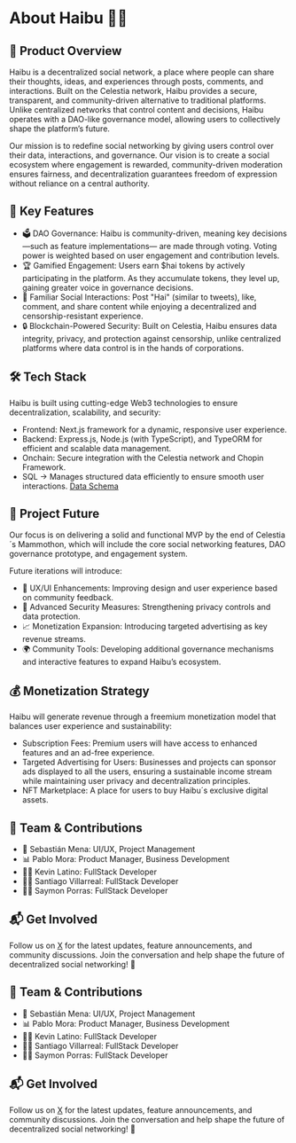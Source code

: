 # About Haibu 🐝🍯 

## 🚀 Product Overview  
Haibu is a decentralized social network, a place where people can share their thoughts, ideas, and experiences through posts, comments, and interactions. Built on the Celestia network, Haibu provides a secure, transparent, and community-driven alternative to traditional platforms. Unlike centralized networks that control content and decisions, Haibu operates with a DAO-like governance model, allowing users to collectively shape the platform’s future.


Our mission is to redefine social networking by giving users control over their data, interactions, and governance. Our vision is to create a social ecosystem where engagement is rewarded, community-driven moderation ensures fairness, and decentralization guarantees freedom of expression without reliance on a central authority.  

## 🌟 Key Features  
- 🗳️ DAO Governance: Haibu is community-driven, meaning key decisions —such as feature implementations— are made through voting. Voting power is weighted based on user engagement and contribution levels.  
- 🏆 Gamified Engagement: Users earn $hai tokens by actively participating in the platform. As they accumulate tokens, they level up, gaining greater voice in governance decisions. 
- 💬 Familiar Social Interactions: Post "Hai" (similar to tweets), like, comment, and share content while enjoying a decentralized and censorship-resistant experience.  
- 🔒 Blockchain-Powered Security: Built on Celestia, Haibu ensures data integrity, privacy, and protection against censorship, unlike centralized platforms where data control is in the hands of corporations.  

## 🛠️ Tech Stack  
Haibu is built using cutting-edge Web3 technologies to ensure decentralization, scalability, and security:  
- Frontend: Next.js framework for a dynamic, responsive user experience.
- Backend: Express.js, Node.js (with TypeScript), and TypeORM for efficient and scalable data management.
- Onchain: Secure integration with the Celestia network and Chopin Framework.
- SQL → Manages structured data efficiently to ensure smooth user interactions.  [Data Schema](https://dbdiagram.io/d/Haibu-67a2b781263d6cf9a00c9cc5)

## 🔮 Project Future  
Our focus is on delivering a solid and functional MVP by the end of Celestia´s Mammothon, which will include the core social networking features, DAO governance prototype, and engagement system.  

Future iterations will introduce:  
- 🚀 UX/UI Enhancements: Improving design and user experience based on community feedback.  
- 🔐 Advanced Security Measures: Strengthening privacy controls and data protection.  
- 📈 Monetization Expansion: Introducing targeted advertising as key revenue streams.  
- 🌍 Community Tools: Developing additional governance mechanisms and interactive features to expand Haibu’s ecosystem.  

## 💰 Monetization Strategy  
Haibu will generate revenue through a freemium monetization model that balances user experience and sustainability: 
- Subscription Fees:
Premium users will have access to enhanced features and an ad-free experience.
 - Targeted Advertising for Users: Businesses and projects can sponsor ads displayed to all the users, ensuring a sustainable income stream while maintaining user privacy and decentralization principles.  
- NFT Marketplace: A place for users to buy Haibu´s exclusive digital assets.

## 👥 Team & Contributions  
- 🎨 Sebastián Mena: UI/UX, Project Management
- 📊 Pablo Mora: Product Manager, Business Development
- 🧑‍💻 Kevin Latino: FullStack Developer 
- 🧑‍💻 Santiago Villarreal: FullStack Developer
- 🧑‍💻 Saymon Porras: FullStack Developer

## 📬 Get Involved  
Follow us on [X](https://x.com/haibusocial) for the latest updates, feature announcements, and community discussions. Join the conversation and help shape the future of decentralized social networking! 🚀

## 👥 Team & Contributions  
- 🎨 Sebastián Mena: UI/UX, Project Management
- 📊 Pablo Mora: Product Manager, Business Development
- 🧑‍💻 Kevin Latino: FullStack Developer 
- 🧑‍💻 Santiago Villarreal: FullStack Developer
- 🧑‍💻 Saymon Porras: FullStack Developer

## 📬 Get Involved  
Follow us on [X](https://x.com/haibusocial) for the latest updates, feature announcements, and community discussions. Join the conversation and help shape the future of decentralized social networking! 🚀
